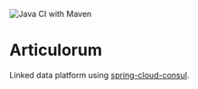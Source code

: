 ![Java CI with Maven](https://github.com/axiominfo/articulorium/workflows/maven_build/badge.svg)

# Articulorum

Linked data platform using [spring-cloud-consul](https://cloud.spring.io/spring-cloud-consul).
